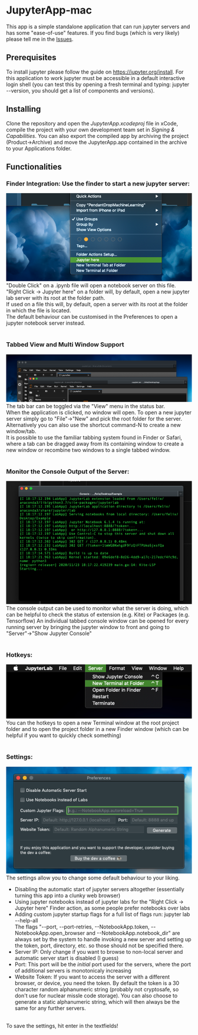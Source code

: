 # JupyterApp-mac
This app is a simple standalone application that can run jupyter servers and has some "ease-of-use" features.
If you find bugs (which is very likely) please tell me in the [Issues](https://github.com/FelixKratz/JupyterApp-mac/issues).

## Prerequisites
To install jupyter please follow the guide on https://jupyter.org/install.
For this application to work jupyter must be accessible in a default interactive login shell
(you can test this by opening a fresh terminal and typing: jupyter --version, you should get a list of components and versions).

## Installing
Clone the repository and open the *JupyterApp.xcodeproj* file in xCode, compile the project with your own development team set in
*Signing & Capabilities*. You can also export the compiled app by archiving the project (Product->Archive) and move the JupyterApp.app
contained in the archive to your Applications folder.

## Functionalities
### Finder Integration: Use the finder to start a new jupyter server: <br>
![Image](Images/FinderIntegration.png) <br>
"Double Click" on a .ipynb file will open a notebook server on this file. <br>
"Right Click -> Jupyter here" on a folder will, by default, open a new jupyter lab server with its root at the folder path.<br>
If used on a file this will, by default, open a server with its root at the folder in which the file is located. <br>
The default behaviour can be customised in the Preferences to open a jupyter notebook server instead. <br> <br>


### Tabbed View and Multi Window Support <br>
![Image](Images/TabbedViews.png) <br>
The tab bar can be toggled via the "View" menu in the status bar. <br>
When the application is clicked, no window will open. To open a new jupyter server simply go to "File"->"New" and pick the
root folder for the server. Alternatively you can also use the shortcut command-N to create a new window/tab. <br>
It is possible to use the familiar tabbing system found in Finder or Safari, where a tab can be dragged away from its containing window to
create a new window or recombine two windows to a single tabbed window. <br> <br>

### Monitor the Console Output of the Server: <br>
![Image](Images/ConsoleOutput.png) <br>
The console output can be used to monitor what the server is doing, which can be helpful to check the status of extension (e.g. Kite) or Packages (e.g. Tensorflow) An individual tabbed console window can be opened for every running server by bringing the jupyter window to front and going to "Server"->"Show Jupyter Console" <br> <br>
### Hotkeys: <br>
![Image](Images/hotKeys.png) <br>
You can the hotkeys to open a new Terminal window at the root project folder and to open the project folder in a new Finder window (which can be helpful if you want to quickly check something) <br> <br>
### Settings: <br>
![Image](Images/settingsPane.png) <br>
The settings allow you to change some default behaviour to your liking. <br>
* Disabling the automatic start of jupyter servers altogether (essentially turning this app into a clunky web browser)
* Using jupyter notebooks instead of jupyter labs for the "Right Click -> Jupyter here" Finder action, as some people prefer notebooks over labs
* Adding custom jupyter startup flags for a full list of flags run: jupyter lab --help-all <br>
 The flags "--port, --port-retries, --NotebookApp.token, --NotebookApp.open_browser and --NotebookApp.notebook_dir" are always set by the system to
 handle invoking a new server and setting up the token, port, directory, etc. so those should not be specified there.
* Server IP: Only change if you want to browse to non-local server and automatic server start is disabled (I guess)
* Port: This port will be the *initial* port used for the servers, where the port of additional servers is monotonicaly increasing
* Website Token: If you want to access the server with a different browser, or device, you need the token. By default the token is a 30 character random alphanumeric string (probably not cryptosafe, so don't use for nuclear missle code storage). You can also choose to generate a static alphanumeric string, which will then always be the same for any further servers. <br> <br>

To save the settings, hit enter in the textfields! <br> <br>
